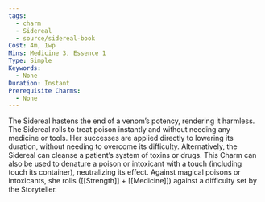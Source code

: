 ```yaml
---
tags:
  - charm
  - Sidereal
  - source/sidereal-book
Cost: 4m, 1wp
Mins: Medicine 3, Essence 1
Type: Simple
Keywords:
  - None
Duration: Instant
Prerequisite Charms:
  - None
---
```

The Sidereal hastens the end of a venom’s potency, rendering it harmless. The Sidereal rolls to treat poison instantly and without needing any medicine or tools. Her successes are applied directly to lowering its duration, without needing to overcome its difficulty. Alternatively, the Sidereal can cleanse a patient’s system of toxins or drugs. This Charm can also be used to denature a poison or intoxicant with a touch (including touch its container), neutralizing its effect. Against magical poisons or intoxicants, she rolls ([[Strength]] + [[Medicine]]) against a difficulty set by the Storyteller.